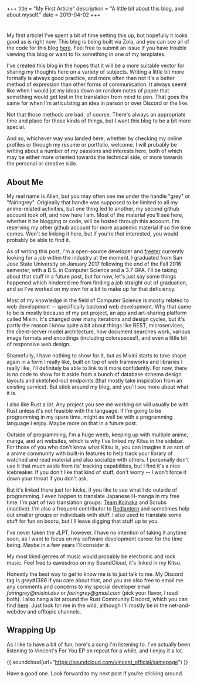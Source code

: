 +++
title = "My First Article"
description = "A little bit about this blog, and about myself."
date = 2019-04-02
+++
#

My first article! I've spent a bit of time setting this up, but hopefully it looks good as is right now. This blog is being built via Zola, and you can see all of the code for this blog [here](https://github.com/fairingrey/blog). Feel free to submit an issue if you have trouble viewing this blog or want to fix something in one of my templates.

I've created this blog in the hopes that it will be a more suitable vector for sharing my thoughts here on a variety of subjects. Writing a little bit more formally is always good practice, and more often than not it's a better method of expression than other forms of communication. It always seemt like when I would jot my ideas down on random notes of paper that something would get lost in the translation from mind to pen. That goes the same for when I'm articulating an idea in person or over Discord or the like.

Not that those methods are bad, of course. There's always an appropriate time and place for those kinds of things, but I want this blog to be a bit more special.

And so, whichever way you landed here, whether by checking my online profiles or through my resume or portfolio, welcome. I will probably be writing about a number of my passions and interests here, both of which may be either more oriented towards the technical side, or more towards the personal or creative side.

## About Me

My real name is Allen, but you may often see me under the handle "grey" or "fairingrey". Originally that handle was supposed to be limited to all my anime-related activities, but one thing led to another, my second github account took off, and now here I am. Most of the material you'll see here, whether it be blogging or code, will be hosted through this account. I'm reserving my other github account for more academic material if so the time comes. Won't be linking it here, but if you're *that* interested, you would probably be able to find it.

As of writing this post, I'm a open-source developer and [freeter](https://en.wikipedia.org/wiki/Freeter) currently looking for a job within the industry at the moment. I graduated from San Jose State University on January 2017 following the end of the Fall 2016 semester, with a B.S. in Computer Science and a 3.7 GPA. I'll be taking about that stuff in a future post, but for now, let's just say some things happened which hindered me from finding a job straight out of graduation, and so I've worked on my own for a bit to make up for that deficiency.

Most of my knowledge in the field of Computer Science is mostly related to web development -- specifically backend web development. Why that came to be is mostly because of my pet project, an app and art-sharing platform called Mixini. It's changed over many iterations and design cycles, but it's partly the reason I know quite a bit about things like REST, microservices, the client-server model architecture, how document searches work, various image formats and encodings (including colorspaces!), and even a little bit of responsive web design.

Shamefully, I have nothing to show for it, but as Mixini starts to take shape again in a form I really like, built on top of web frameworks and libraries I really like, I'll definitely be able to link to it more confidently. For now, there is no code to show for it aside from a bunch of database schema design layouts and sketched-out endpoints (that mostly take inspiration from an existing service). But stick around my blog, and you'll see more about what it is.

I also like Rust a _lot_. Any project you see me working on will usually be with Rust unless it's not feasible with the language. If I'm going to be programming in my spare time, might as well be with a programming language I enjoy. Maybe more on that in a future post.

Outside of programming, I'm a huge weeb, keeping up with multiple anime, manga, and art websites, which is why I've linked my Kitsu in the sidebar. For those of you who don't know what Kitsu is, you can imagine it as sort of a anime community with built-in features to help track your library of watched and read material and also socialize with others. I personally don't use it that much aside from its' tracking capabilities, but I find it's a nice icebreaker. If you don't like that kind of stuff, don't worry -- I won't force it down your throat if you don't ask.

But it's linked there just for kicks, if you like to see what I do outside of programming. I even happen to translate Japanese H-manga in my free time. I'm part of two translation groups: [Team Koinaka](https://teamkoinaka.wordpress.com/) and Scrubs (inactive). I'm also a frequent contributor to [Redlantern](https://redlanterntl.wordpress.com/) and sometimes help out smaller groups or individuals with stuff. I also used to translate some stuff for fun on booru, but I'll leave digging that stuff up to you.

I've never taken the JLPT, however. I have no intention of taking it anytime soon, as I want to focus on my software development career for the time being. Maybe in a few years I'll consider it.

My most liked genres of music would probably be electronic and rock music. Feel free to eavesdrop on my SoundCloud, it's linked in my Kitsu.

Honestly the best way to get to know me is to just talk to me. My Discord tag is _grey#1386_ if you care about that, and you are also free to email me any comments and concerns to my special developer email _fairingrey@mixini.dev_ or _fairingrey@gmail.com_ (pick your flavor, I read both). I also hang a lot around the Rust Community Discord, which you can find [here](https://areweweweyet.com/). Just look for me in the wild, although I'll mostly be in the net-and-webdev and offtopic channels.

## Wrapping Up

As I like to have a bit of fun, here's a song I'm listening to. I've actually been listening to Vincent's For You EP on repeat for a while, and I enjoy it a lot.

{{ soundcloud(url="https://soundcloud.com/vincent_official/samepage") }}

Have a good one. Look forward to my next post if you're sticking around.
